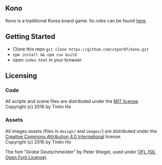 ## Kono

Kono is a traditional Korea board game. Its rules can be found [here](https://en.wikipedia.org/wiki/Four_Field_Kono).

## Getting Started
- Clone this repo `git clone https://github.com/xtpor97/kono.git`
- `npm install && npm run build`
- open `index.html` in your browser

## Licensing

### Code

All scripts and scene files are distributed under the [MIT license](LICENSE.md).  
Copyright (c) 2016 by Tintin Ho

### Assets

All images assets (files in ``design/`` and ``images/``) are distributed under the [Creative Commons Attribution 4.0 International](http://creativecommons.org/licenses/by/4.0/) license.  
Copyright (c) 2016 by Tintin Ho

The font "Grobe Deutschmeister" by Peter Wiegel, used under [OFL (SIL Open Font License)](http://scripts.sil.org/cms/scripts/page.php?site_id=nrsi&id=OFL).
